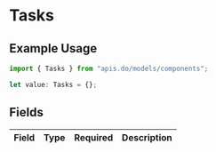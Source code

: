 # Tasks

## Example Usage

```typescript
import { Tasks } from "apis.do/models/components";

let value: Tasks = {};
```

## Fields

| Field       | Type        | Required    | Description |
| ----------- | ----------- | ----------- | ----------- |